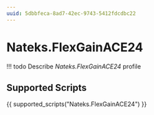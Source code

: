 ```yaml
---
uuid: 5dbbfeca-8ad7-42ec-9743-5412fdcdbc22
---
```



# Nateks.FlexGainACE24


<!-- prettier-ignore -->
!!! todo
    Describe *Nateks.FlexGainACE24* profile

## Supported Scripts

{{ supported_scripts("Nateks.FlexGainACE24") }}
